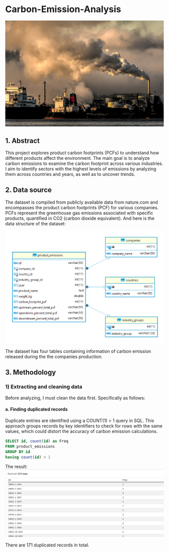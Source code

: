 # Carbon-Emission-Analysis
![](images/carbon_emission.jpg)
## 1. Abstract
This project explores product carbon footprints (PCFs) to understand how different products affect the environment. The main goal is to analyze carbon emissions to examine the carbon footprint across various industries. I aim to identify sectors with the highest levels of emissions by analyzing them across countries and years, as well as to uncover trends.

## 2. Data source
The dataset is compiled from publicly available data from nature.com and encompasses the product carbon footprints (PCF) for various companies. PCFs represent the greenhouse gas emissions associated with specific products, quantified in CO2 (carbon dioxide equivalent). And here is the data structure of the dataset:

![](images/data_structure.png)

The dataset has four tables containing information of carbon emission released during the the companies production.

## 3. Methodology
### 1) Extracting and cleaning data
Before analyzing, I must clean the data first. Specifically as follows:
#### a. Finding duplicated records
Duplicate entries are identified using a COUNT(1) > 1 query in SQL. This approach groups records by key identifiers to check for rows with the same values, which could distort the accuracy of carbon emission calculations.
```sql
SELECT id, count(id) as Freq
FROM product_emissions
GROUP BY id
having count(id) > 1
```
The result:
![](images/duplicated.png)

There are 171 duplicated records in total.
